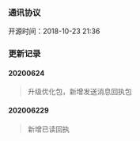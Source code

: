 ###  通讯协议

开源时间：2018-10-23 21:36

### 更新记录

#### 20200624
> 升级优化包，新增发送消息回执包

#### 202006229
> 新增已读回执